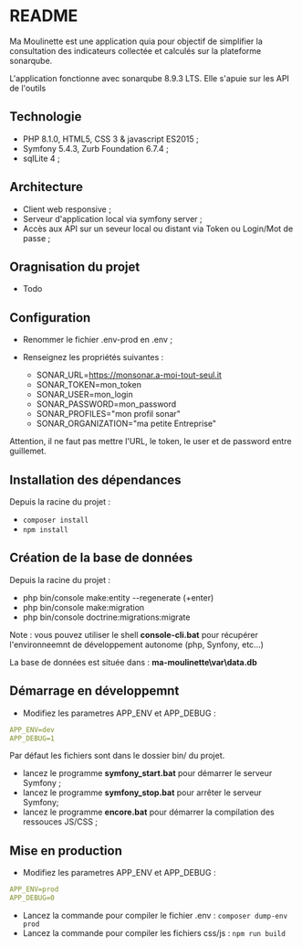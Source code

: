 # README

Ma Moulinette est une application quia pour objectif de simplifier la consultation des indicateurs collectée et calculés sur la plateforme sonarqube.

L'application fonctionne avec sonarqube 8.9.3 LTS. Elle s'apuie sur les API de l'outils

## Technologie

* PHP 8.1.0, HTML5, CSS 3 & javascript ES2015 ;
* Symfony 5.4.3, Zurb Foundation 6.7.4 ;
* sqlLite 4 ;

## Architecture

* Client web responsive ;
* Serveur d'application local via symfony server ;
* Accès aux API sur un seveur local ou distant via Token ou Login/Mot de passe ;

## Oragnisation du projet

* Todo

## Configuration

* Renommer le fichier .env-prod en .env ;

* Renseignez les propriétés suivantes :
  * SONAR_URL=<https://monsonar.a-moi-tout-seul.it>
  * SONAR_TOKEN=mon_token
  * SONAR_USER=mon_login
  * SONAR_PASSWORD=mon_password
  * SONAR_PROFILES="mon profil sonar"
  * SONAR_ORGANIZATION="ma petite Entreprise"

Attention, il ne faut pas mettre l'URL, le token, le user et de password entre guillemet.

## Installation des dépendances

Depuis la racine du projet :

* `composer install`
* `npm install`

## Création de la base de données

Depuis la racine du projet :

* php bin/console make:entity --regenerate (+enter)
* php bin/console make:migration
* php bin/console doctrine:migrations:migrate

Note : vous pouvez utiliser le shell **console-cli.bat** pour récupérer l'environneemnt de développement autonome (php, Synfony, etc...)

La base de données est située dans : **ma-moulinette\var\data.db**

## Démarrage en développemnt

* Modifiez les parametres APP_ENV et APP_DEBUG :

```yaml
APP_ENV=dev
APP_DEBUG=1
```

Par défaut les fichiers sont dans le dossier bin/ du projet.

* lancez le programme **symfony_start.bat** pour démarrer le serveur Symfony ;
* lancez le programme **symfony_stop.bat** pour arrêter le serveur Symfony;
* lancez le programme **encore.bat** pour démarrer la compilation des ressouces JS/CSS ;

## Mise en production

* Modifiez les parametres APP_ENV et APP_DEBUG :

```yaml
APP_ENV=prod
APP_DEBUG=0
```

* Lancez la commande pour compiler le fichier .env : `composer dump-env prod`
* Lancez la commande pour compiler les fichiers css/js : `npm run build`
